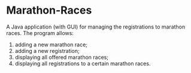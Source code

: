 # Marathon-Races
A Java application (with GUI) for managing the registrations to marathon races. The program allows:
1. adding a new marathon race;
2. adding a new registration;
3. displaying all offered marathon races;
4. displaying all registrations to a certain marathon races.
